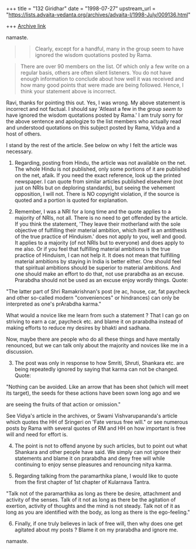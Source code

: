 +++
title = "132 Giridhar"
date = "1998-07-27"
upstream_url = "https://lists.advaita-vedanta.org/archives/advaita-l/1998-July/009136.html"

+++
[Archive link](https://lists.advaita-vedanta.org/archives/advaita-l/1998-July/009136.html)

namaste.

>> Clearly, except for a handful, many in the group seem to have ignored the
>> wisdom quotations posted by Rama.

>There are over 90 members on the list. Of which only a few write
>on a regular basis, others are often silent listeners. You do not
>have enough information to conclude about how well it was
>received and how many good points that were made are being
>followed.  Hence, I think your statement above is incorrect.

Ravi, thanks for pointing this out. Yes, I was wrong. My above statement is
incorrect and not factual. I should say 'Atleast a few in the group *seem
to* have ignored the wisdom quotations posted by Rama.'  I am truly sorry
for the above sentence and apologize to the list members who actually read
and understood quotations on this subject posted by Rama, Vidya and a host
of others.

I stand by the rest of the article. See below on why I felt the article was
necessary.

1. Regarding, posting from Hindu, the article was not available on the net.
The whole Hindu is not published, only some portions of it are published on
the net, afaik. If you need the exact reference, look up the printed
newspaper. I can quote from similar articles published elsewhere (not just
on NRIs but on deploring standards), but seeing the vehement opposition, I
will not. There is NO copyright violation, if the source is quoted and a
portion is quoted for explanation.

2. Remember, I was a NRI for a long time and the quote applies to a
majority of NRIs, not all.
There is no need to get offended by the article. If you think the statement,
'They leave their motherland with the sole objective of fulfilling their
material ambition, which itself is an antithesis of the true practice of
Hinduism.' does not apply to you, well and good. It applies to a majority
(of not NRIs but to everyone) and does apply to me also. Or if you feel
that fulfilling material ambitions is the true practice of Hinduism, I can
not help it. It does not mean that fulfilling material ambitions by staying
in India is better either. One should feel that spiritual ambitions should
be superior to material ambitions. And one should make an effort to do
that, not use prarabdha as an excuse. Prarabdha should not be used as an
excuse enjoy wordly things.
Quote:

"The latter part of Shri Ramakrishnan's post
(re ac, house, car, fat paycheck and other so-called modern "conveniences"
or hindrances) can only be interpreted as one's prArabdha karma."

What would a novice like me learn from such a statement ? That I can go on
striving to earn a car, paycheck etc. and blame it on prarabdha instead of
making efforts to reduce my desires by bhakti and sadhana.

Now, maybe there are people who do all these things and have mentally
renounced, but
we can talk only about the majority and novices like me in a discussion.

3. The post was only in response to how Smriti, Shruti, Shankara etc. are
being repeatedly ignored by saying that karma can not be changed. Quote:

"Nothing can be avoided. Like an arrow that has been shot (which will meet
its target), the seeds for these actions have been sown long ago and we

are seeing the fruits of that action or omission."

See Vidya's article in the archives, or Swami Vishvarupananda's article
which quotes the HH of Sringeri on 'Fate versus free will." or see numerous
posts by Rama with several quotes of RM and HH on how important is free
will and need for effort is.

4. The point is not to offend anyone by such articles, but to point out
what Shankara and other people have said. We simply can not ignore their
statements and blame it on prarabdha and deny free will while continuing to
enjoy sense pleasures and renouncing nitya karma.

5. Regarding talking from the paramarthika plane, I would like to quote
from the first chapter
of 1st chapter of Kularnava Tantra.

"Talk not of the paramarthika as long as there be desire, attachment and
activity of the
senses. Talk of it not as long as there be the agitation of exertion,
activity of thoughts and
the mind is not steady. Talk not of it as long as you are identified with
the body, as long as there is the ego-feeling."

6. Finally, if one truly believes in lack of free will, then why does one
get agitated about my posts ? Blame it on my prarabdha and ignore me.

namaste.

